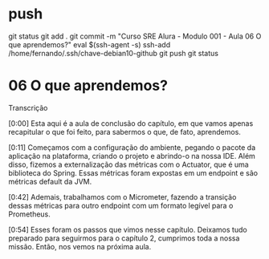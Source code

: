 


# ##############################################################################################################################################################
# ##############################################################################################################################################################
# ##############################################################################################################################################################
# ##############################################################################################################################################################
# push

git status
git add .
git commit -m "Curso SRE Alura - Modulo 001 - Aula  06 O que aprendemos?"
eval $(ssh-agent -s)
ssh-add /home/fernando/.ssh/chave-debian10-github
git push
git status




# ##############################################################################################################################################################
# ##############################################################################################################################################################
# ##############################################################################################################################################################
# ##############################################################################################################################################################
# 06 O que aprendemos?





Transcrição

[0:00] Esta aqui é a aula de conclusão do capítulo, em que vamos apenas recapitular o que foi feito, para sabermos o que, de fato, aprendemos.

[0:11] Começamos com a configuração do ambiente, pegando o pacote da aplicação na plataforma, criando o projeto e abrindo-o na nossa IDE. Além disso, fizemos a externalização das métricas com o Actuator, que é uma biblioteca do Spring. Essas métricas foram expostas em um endpoint e são métricas default da JVM.

[0:42] Ademais, trabalhamos com o Micrometer, fazendo a transição dessas métricas para outro endpoint com um formato legível para o Prometheus.

[0:54] Esses foram os passos que vimos nesse capítulo. Deixamos tudo preparado para seguirmos para o capítulo 2, cumprimos toda a nossa missão. Então, nos vemos na próxima aula.
